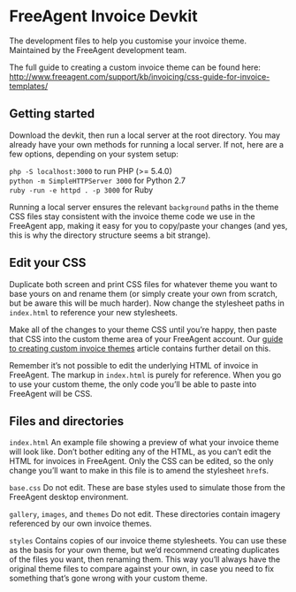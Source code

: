 # FreeAgent Invoice Devkit
The development files to help you customise your invoice theme. Maintained by the FreeAgent development team.

The full guide to creating a custom invoice theme can be found here:  
http://www.freeagent.com/support/kb/invoicing/css-guide-for-invoice-templates/


## Getting started
Download the devkit, then run a local server at the root directory. You may already have your own methods for running a local server. If not, here are a few options, depending on your system setup:

`php -S localhost:3000` to run PHP (>= 5.4.0)  
`python -m SimpleHTTPServer 3000` for Python 2.7  
`ruby -run -e httpd . -p 3000` for Ruby

Running a local server ensures the relevant `background` paths in the theme CSS files stay consistent with the invoice theme code we use in the FreeAgent app, making it easy for you to copy/paste your changes (and yes, this is why the directory structure seems a bit strange).


## Edit your CSS
Duplicate both screen and print CSS files for whatever theme you want to base yours on and rename them (or simply create your own from scratch, but be aware this will be much harder). Now change the stylesheet paths in `index.html` to reference your new stylesheets.

Make all of the changes to your theme CSS until you’re happy, then paste that CSS into the custom theme area of your FreeAgent account. Our [guide to creating custom invoice themes](http://www.freeagent.com/support/kb/invoicing/css-guide-for-invoice-templates/) article contains further detail on this.

Remember it’s not possible to edit the underlying HTML of invoice in FreeAgent. The markup in `index.html` is purely for reference. When you go to use your custom theme, the only code you’ll be able to paste into FreeAgent will be CSS.  


## Files and directories
`index.html`
An example file showing a preview of what your invoice theme will look like. Don’t bother editing any of the HTML, as you can’t edit the HTML for invoices in FreeAgent. Only the CSS can be edited, so the only change you’ll want to make in this file is to amend the stylesheet `href`s.

`base.css`
Do not edit. These are base styles used to simulate those from the FreeAgent desktop environment.

`gallery`, `images`, and `themes`
Do not edit. These directories contain imagery referenced by our own invoice themes.

`styles`
Contains copies of our invoice theme stylesheets. You can use these as the basis for your own theme, but we’d recommend creating duplicates of the files you want, then renaming them. This way you’ll always have the original theme files to compare against your own, in case you need to fix something that’s gone wrong with your custom theme.  
